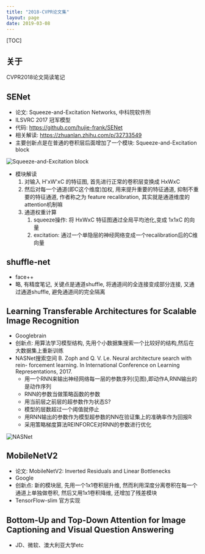 ```yaml
---
title: "2018-CVPR论文集"
layout: page
date: 2019-03-08
---
```

[TOC]

## 关于
CVPR2018论文简读笔记

## SENet
- 论文: Squeeze-and-Excitation Networks, 中科院软件所
- ILSVRC 2017 冠军模型
- 代码: https://github.com/hujie-frank/SENet
- 相关解读: <https://zhuanlan.zhihu.com/p/32733549>
- 主要创新点是在普通的卷积层后面增加了一个模块: Squeeze-and-Excitation block

![Squeeze-and-Excitation block](/wiki/static/images/squeeze-excitatioin.png)

- 模块解读
    1. 对输入 H'xW'xC 的特征图, 首先进行正常的卷积层变换成 HxWxC
    2. 然后对每一个通道(即C这个维度)加权, 用来提升重要的特征通道, 抑制不重要的特征通道, 作者称之为 feature recalibration, 其实就是通道维度的attention机制嘛
    3. 通道权重计算
        1. squeeze操作: 将 HxWxC 特征图通过全局平均池化,变成 1x1xC 的向量
        2. excitation: 通过一个单隐层的神经网络变成一个recalibration后的C维向量
        
        
## shuffle-net
- face++
- 略, 有精度笔记, 关键点是通道shuffle, 将通道间的全连接变成部分连接, 又通过通道shuffle, 避免通道间的完全隔离

## Learning Transferable Architectures for Scalable Image Recognition
- Googlebrain
- 创新点: 用算法学习模型结构, 先用个小数据集搜索一个比较好的结构,然后在大数据集上重新训练
- NASNet搜索空间 B. Zoph and Q. V. Le. Neural architecture search with rein- forcement learning. In International Conference on Learning Representations, 2017.
    - 用一个RNN来输出神经网络每一层的参数序列(见图),即动作A,RNN输出的是动作序列
    - RNN的参数当做策略函数的参数
    - 用当前层之前层的超参数作为状态S?
    - 模型的层数超过一个阈值就停止
    - 用RNN输出的参数作为模型超参数的NN在验证集上的准确率作为回报R
    - 采用策略梯度算法REINFORCE对RNN的参数进行优化

![NASNet](/wiki/static/images/nasnet.png)

## MobileNetV2
- 论文: MobileNetV2: Inverted Residuals and Linear Bottlenecks
- Google
- 创新点: 新的模块层, 先用一个1x1卷积层升维, 然而利用深度分离卷积在每一个通道上单独做卷积, 然后又用1x1卷积降维, 还增加了残差模块
- TensorFlow-slim 官方实现

## Bottom-Up and Top-Down Attention for Image Captioning and Visual Question Answering
- JD、微软、澳大利亚大学etc


   